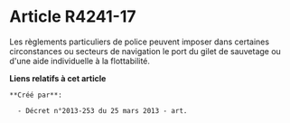 # Article R4241-17

Les règlements particuliers de police peuvent imposer dans certaines circonstances ou secteurs de navigation le port du gilet
de sauvetage ou d'une aide individuelle à la flottabilité.

**Liens relatifs à cet article**

	**Créé par**:

	  - Décret n°2013-253 du 25 mars 2013 - art.
